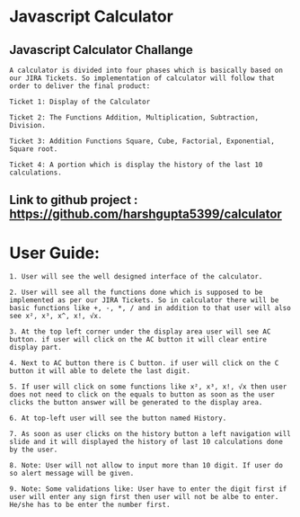 # Javascript Calculator

## Javascript Calculator Challange

	A calculator is divided into four phases which is basically based on our JIRA Tickets. So implementation of calculator will follow that order to deliver the final product:
	
	Ticket 1: Display of the Calculator 
	
	Ticket 2: The Functions Addition, Multiplication, Subtraction, Division.
	
	Ticket 3: Addition Functions Square, Cube, Factorial, Exponential, Square root.
	
	Ticket 4: A portion which is display the history of the last 10 calculations.
	
## Link to github project : https://github.com/harshgupta5399/calculator

# User Guide:

	1. User will see the well designed interface of the calculator.
	
	2. User will see all the functions done which is supposed to be implemented as per our JIRA Tickets. So in calculator there will be basic functions like +, -, *, / and in addition to that user will also see x², x³, x^, x!, √x.
	
	3. At the top left corner under the display area user will see AC button. if user will click on the AC button it will clear entire display part.
	
	4. Next to AC button there is C button. if user will click on the C button it will able to delete the last digit. 
	
	5. If user will click on some functions like x², x³, x!, √x then user does not need to click on the equals to button as soon as the user clicks the button answer will be generated to the display area.
	
	6. At top-left user will see the button named History.
	
	7. As soon as user clicks on the history button a left navigation will slide and it will displayed the history of last 10 calculations done by the user.
	
	8. Note: User will not allow to input more than 10 digit. If user do so alert message will be given.
	
	9. Note: Some validations like: User have to enter the digit first if user will enter any sign first then user will not be albe to enter. He/she has to be enter the number first.
	
	
